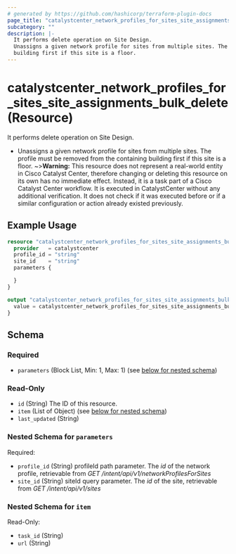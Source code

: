 ```yaml
---
# generated by https://github.com/hashicorp/terraform-plugin-docs
page_title: "catalystcenter_network_profiles_for_sites_site_assignments_bulk_delete Resource - terraform-provider-catalystcenter"
subcategory: ""
description: |-
  It performs delete operation on Site Design.
  Unassigns a given network profile for sites from multiple sites. The profile must be removed from the containing
  building first if this site is a floor.
---
```


# catalystcenter_network_profiles_for_sites_site_assignments_bulk_delete (Resource)

It performs delete operation on Site Design.

- Unassigns a given network profile for sites from multiple sites. The profile must be removed from the containing
building first if this site is a floor.
~>**Warning:**
This resource does not represent a real-world entity in Cisco Catalyst Center, therefore changing or deleting this resource on its own has no immediate effect.
Instead, it is a task part of a Cisco Catalyst Center workflow. It is executed in CatalystCenter without any additional verification. It does not check if it was executed before or if a similar configuration or action already existed previously.

## Example Usage

```terraform
resource "catalystcenter_network_profiles_for_sites_site_assignments_bulk_delete" "example" {
  provider   = catalystcenter
  profile_id = "string"
  site_id    = "string"
  parameters {

  }
}

output "catalystcenter_network_profiles_for_sites_site_assignments_bulk_delete_example" {
  value = catalystcenter_network_profiles_for_sites_site_assignments_bulk_delete.example
}
```

<!-- schema generated by tfplugindocs -->
## Schema

### Required

- `parameters` (Block List, Min: 1, Max: 1) (see [below for nested schema](#nestedblock--parameters))

### Read-Only

- `id` (String) The ID of this resource.
- `item` (List of Object) (see [below for nested schema](#nestedatt--item))
- `last_updated` (String)

<a id="nestedblock--parameters"></a>
### Nested Schema for `parameters`

Required:

- `profile_id` (String) profileId path parameter. The *id* of the network profile, retrievable from *GET /intent/api/v1/networkProfilesForSites*
- `site_id` (String) siteId query parameter. The *id* of the site, retrievable from *GET /intent/api/v1/sites*


<a id="nestedatt--item"></a>
### Nested Schema for `item`

Read-Only:

- `task_id` (String)
- `url` (String)
